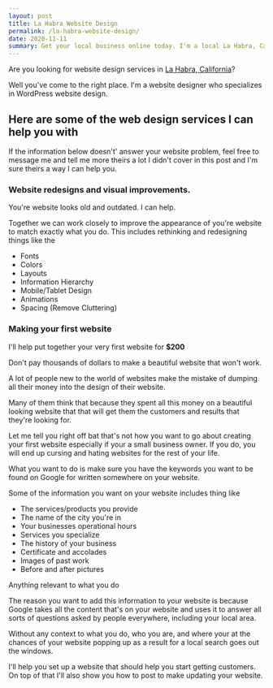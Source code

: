 ```yaml
---
layout: post
title: La Habra Website Design
permalink: /la-habra-website-design/
date: 2020-11-11
summary: Get your local business online today. I'm a local La Habra, California website designer. I specialize in WordPress websites.
---
```


Are you looking for website design services in [La Habra, California]()?

Well you've come to the right place. I'm a website designer who specializes
in WordPress website design.

## Here are some of the web design services I can help you with

If the information below doesn't' answer your website problem, feel free to message me and tell me more theirs a lot I didn't cover in this post and I'm sure theirs a way I can help you.

### Website redesigns and visual improvements.

You're website looks old and outdated. I can help.

Together we can work closely to improve the appearance of you're website to match exactly what you do. This includes rethinking and redesigning things like the

- Fonts
- Colors
- Layouts
- Information Hierarchy
- Mobile/Tablet Design
- Animations
- Spacing (Remove Cluttering)

### Making your first website

I'll help put together your very first website for **$200**

Don't pay thousands of dollars to make a beautiful website that won't work.  

A lot of people new to the world of websites make the mistake of dumping all their money into the design of their website.

Many of them think that because they spent all this money on a beautiful looking website that that will get them the customers and results that they're looking for.

Let me tell you right off bat that's not how you want to go about creating your first website especially if your a small business owner.  If you do, you will end up cursing and hating websites for the rest of your life.

What you want to do is make sure you have the keywords you want to be found on Google for written somewhere on your website.

Some of the information you want on your website includes thing like

- The services/products you provide
- The name of the city you're in
- Your businesses operational hours
- Services you specialize
- The history of your business
- Certificate and accolades
- Images of past work
- Before and after pictures

Anything relevant to what you do

The reason you want to add this information to your website is because Google takes all the content that's on your website and uses it to answer all sorts of questions asked by people everywhere, including your local area.

Without any context to what you do, who you are, and where your at the chances of your website popping up as a result for a local search goes out the windows.

I'll help you set up a website that should help you start getting customers. On top of that I'll also show you how to post to make updating your website.


